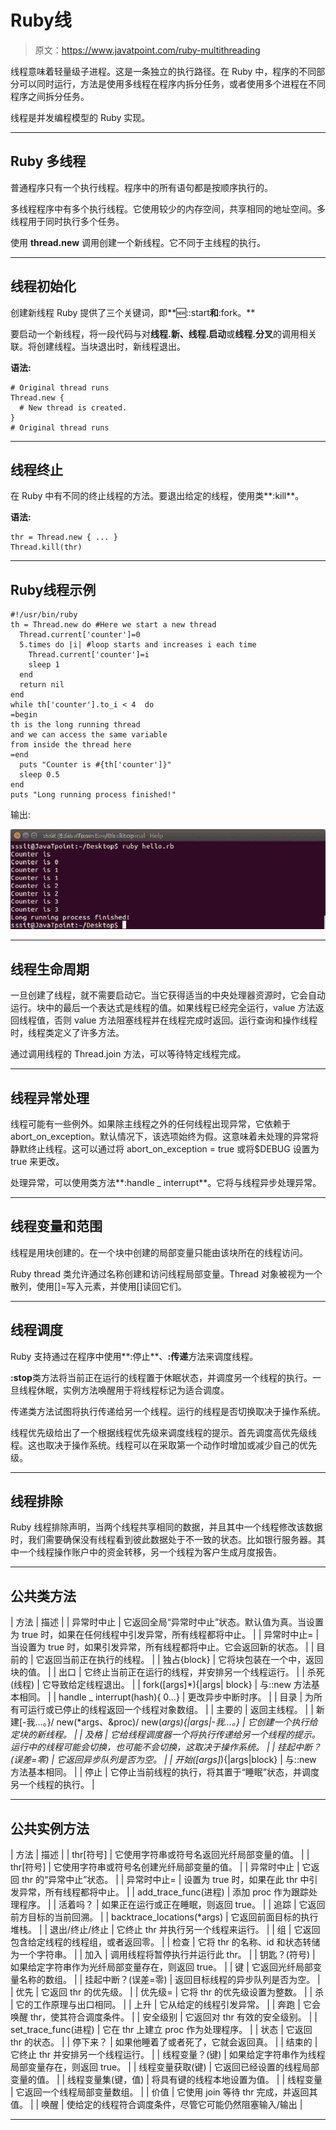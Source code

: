 # Ruby线

> 原文：<https://www.javatpoint.com/ruby-multithreading>

线程意味着轻量级子进程。这是一条独立的执行路径。在 Ruby 中，程序的不同部分可以同时运行，方法是使用多线程在程序内拆分任务，或者使用多个进程在不同程序之间拆分任务。

线程是并发编程模型的 Ruby 实现。

* * *

## Ruby 多线程

普通程序只有一个执行线程。程序中的所有语句都是按顺序执行的。

多线程程序中有多个执行线程。它使用较少的内存空间，共享相同的地址空间。多线程用于同时执行多个任务。

使用 **thread.new** 调用创建一个新线程。它不同于主线程的执行。

* * *

## 线程初始化

创建新线程 Ruby 提供了三个关键词，即**:new:::start**和**:fork。**

要启动一个新线程，将一段代码与对**线程.新、线程.启动**或**线程.分叉**的调用相关联。将创建线程。当块退出时，新线程退出。

**语法:**

```
# Original thread runs
Thread.new {
  # New thread is created.
}
# Original thread runs

```

* * *

## 线程终止

在 Ruby 中有不同的终止线程的方法。要退出给定的线程，使用类**:kill**。

**语法:**

```
thr = Thread.new { ... }
Thread.kill(thr)

```

* * *

## Ruby线程示例

```
#!/usr/bin/ruby 
th = Thread.new do #Here we start a new thread 
  Thread.current['counter']=0 
  5.times do |i| #loop starts and increases i each time 
    Thread.current['counter']=i 
    sleep 1 
  end 
  return nil 
end 
while th['counter'].to_i < 4  do 
=begin 
th is the long running thread 
and we can access the same variable 
from inside the thread here 
=end 
  puts "Counter is #{th['counter']}" 
  sleep 0.5 
end 
puts "Long running process finished!" 

```

输出:

![Ruby Thread 1](img/9fd9ccd5c4a03c46c3a680c2ad79e87e.png)

* * *

## 线程生命周期

一旦创建了线程，就不需要启动它。当它获得适当的中央处理器资源时，它会自动运行。块中的最后一个表达式是线程的值。如果线程已经完全运行，value 方法返回线程值，否则 value 方法阻塞线程并在线程完成时返回。运行查询和操作线程时，线程类定义了许多方法。

通过调用线程的 Thread.join 方法，可以等待特定线程完成。

* * *

## 线程异常处理

线程可能有一些例外。如果除主线程之外的任何线程出现异常，它依赖于 abort_on_exception。默认情况下，该选项始终为假。这意味着未处理的异常将静默终止线程。这可以通过将 abort_on_exception = true 或将$DEBUG 设置为 true 来更改。

处理异常，可以使用类方法**:handle _ interrupt**。它将与线程异步处理异常。

* * *

## 线程变量和范围

线程是用块创建的。在一个块中创建的局部变量只能由该块所在的线程访问。

Ruby thread 类允许通过名称创建和访问线程局部变量。Thread 对象被视为一个散列，使用[]=写入元素，并使用[]读回它们。

* * *

## 线程调度

Ruby 支持通过在程序中使用**:停止**、**:传递**方法来调度线程。

**:stop**类方法将当前正在运行的线程置于休眠状态，并调度另一个线程的执行。一旦线程休眠，实例方法唤醒用于将线程标记为适合调度。

传递类方法试图将执行传递给另一个线程。运行的线程是否切换取决于操作系统。

线程优先级给出了一个根据线程优先级来调度线程的提示。首先调度高优先级线程。这也取决于操作系统。线程可以在采取第一个动作时增加或减少自己的优先级。

* * *

## 线程排除

Ruby 线程排除声明，当两个线程共享相同的数据，并且其中一个线程修改该数据时，我们需要确保没有线程看到彼此数据处于不一致的状态。比如银行服务器。其中一个线程操作账户中的资金转移，另一个线程为客户生成月度报告。

* * *

## 公共类方法

| 方法 | 描述 |
| 异常时中止 | 它返回全局“异常时中止”状态。默认值为真。当设置为 true 时，如果在任何线程中引发异常，所有线程都将中止。 |
| 异常时中止= | 当设置为 true 时，如果引发异常，所有线程都将中止。它会返回新的状态。 |
| 目前的 | 它返回当前正在执行的线程。 |
| 独占{block} | 它将块包装在一个中，返回块的值。 |
| 出口 | 它终止当前正在运行的线程，并安排另一个线程运行。 |
| 杀死(线程) | 它导致给定线程退出。 |
| fork([args]*){&#124;args&#124; block} | 与::new 方法基本相同。 |
| handle _ interrupt(hash){ 0...}
 | 更改异步中断时序。 |
| 目录 | 为所有可运行或已停止的线程返回一个线程对象数组。 |
| 主要的 | 返回主线程。 |
| 新建[-我...。}/ new(*args、&proc)/ new(*args){&#124;args&#124;-我...。} | 它创建一个执行给定块的新线程。 |
| 及格 | 它给线程调度器一个将执行传递给另一个线程的提示。运行中的线程可能会切换，也可能不会切换，这取决于操作系统。 |
| 挂起中断？(误差=零) | 它返回异步队列是否为空。 |
| 开始([args]*){&#124;args&#124;block} | 与::new 方法基本相同。 |
| 停止 | 它停止当前线程的执行，将其置于“睡眠”状态，并调度另一个线程的执行。 |

* * *

## 公共实例方法

| 方法 | 描述 |
| thr[符号] | 它使用字符串或符号名返回光纤局部变量的值。 |
| thr[符号] | 它使用字符串或符号名创建光纤局部变量的值。 |
| 异常时中止 | 它返回 thr 的“异常中止”状态。 |
| 异常时中止= | 设置为 true 时，如果在此 thr 中引发异常，所有线程都将中止。 |
| add_trace_func(进程) | 添加 proc 作为跟踪处理程序。 |
| 活着吗？ | 如果正在运行或正在睡眠，则返回 true。 |
| 追踪 | 它返回前方目标的当前回溯。 |
| backtrace_locations(*args) | 它返回前面目标的执行堆栈。 |
| 退出/终止/终止 | 它终止 thr 并执行另一个线程来运行。 |
| 组 | 它返回包含给定线程的线程组，或者返回零。 |
| 检查 | 它将 thr 的名称、id 和状态转储为一个字符串。 |
| 加入 | 调用线程将暂停执行并运行此 thr。 |
| 钥匙？(符号) | 如果给定字符串作为光纤局部变量存在，则返回 true。 |
| 键 | 它返回光纤局部变量名称的数组。 |
| 挂起中断？(误差=零) | 返回目标线程的异步队列是否为空。 |
| 优先 | 它返回 thr 的优先级。 |
| 优先级= | 它将 thr 的优先级设置为整数。 |
| 杀 | 它的工作原理与出口相同。 |
| 上升 | 它从给定的线程引发异常。 |
| 奔跑 | 它会唤醒 thr，使其符合调度条件。 |
| 安全级别 | 它返回对 thr 有效的安全级别。 |
| set_trace_func(进程) | 它在 thr 上建立 proc 作为处理程序。 |
| 状态 | 它返回 thr 的状态。 |
| 停下来？ | 如果他睡着了或者死了，它就会返回真。 |
| 结束的 | 它终止 thr 并安排另一个线程运行。 |
| 线程变量？(键) | 如果给定字符串作为线程局部变量存在，则返回 true。 |
| 线程变量获取(键) | 它返回已经设置的线程局部变量的值。 |
| 线程变量集(键，值) | 将具有键的线程本地设置为值。 |
| 线程变量 | 它返回一个线程局部变量数组。 |
| 价值 | 它使用 join 等待 thr 完成，并返回其值。 |
| 唤醒 | 使给定的线程符合调度条件，尽管它可能仍然阻塞输入/输出 |

* * *